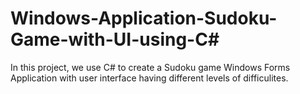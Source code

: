 # Windows-Application-Sudoku-Game-with-UI-using-C#

In this project, we use C# to create a Sudoku game Windows Forms Application with user interface having different levels of difficulites. 

